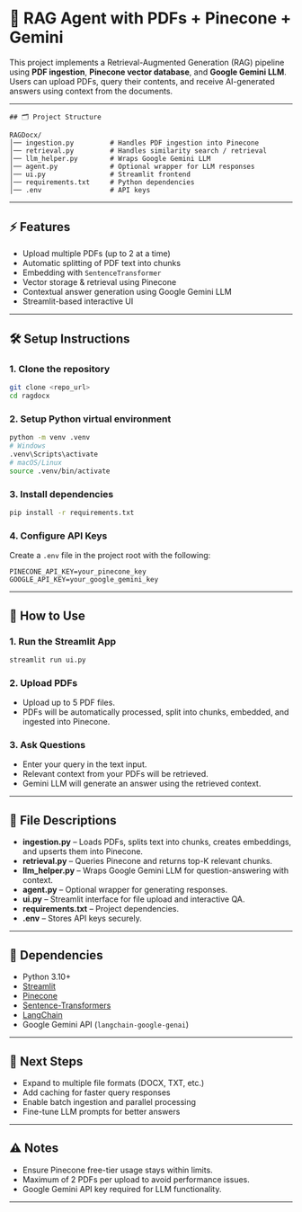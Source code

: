 # 📄 RAG Agent with PDFs + Pinecone + Gemini

This project implements a Retrieval-Augmented Generation (RAG) pipeline using **PDF ingestion**, **Pinecone vector database**, and **Google Gemini LLM**. Users can upload PDFs, query their contents, and receive AI-generated answers using context from the documents.

---

```
## 🗂 Project Structure

RAGDocx/
│── ingestion.py         # Handles PDF ingestion into Pinecone
│── retrieval.py         # Handles similarity search / retrieval
│── llm_helper.py        # Wraps Google Gemini LLM
│── agent.py             # Optional wrapper for LLM responses
│── ui.py                # Streamlit frontend
│── requirements.txt     # Python dependencies
│── .env                 # API keys

```

---

## ⚡ Features

- Upload multiple PDFs (up to 2 at a time)
- Automatic splitting of PDF text into chunks
- Embedding with `SentenceTransformer`
- Vector storage & retrieval using Pinecone
- Contextual answer generation using Google Gemini LLM
- Streamlit-based interactive UI

---

## 🛠 Setup Instructions

### 1. Clone the repository
```bash
git clone <repo_url>
cd ragdocx
````

### 2. Setup Python virtual environment

```bash
python -m venv .venv
# Windows
.venv\Scripts\activate
# macOS/Linux
source .venv/bin/activate
```

### 3. Install dependencies

```bash
pip install -r requirements.txt
```

### 4. Configure API Keys

Create a `.env` file in the project root with the following:

```
PINECONE_API_KEY=your_pinecone_key
GOOGLE_API_KEY=your_google_gemini_key
```

---

## 📝 How to Use

### 1. Run the Streamlit App

```bash
streamlit run ui.py
```

### 2. Upload PDFs

* Upload up to 5 PDF files.
* PDFs will be automatically processed, split into chunks, embedded, and ingested into Pinecone.

### 3. Ask Questions

* Enter your query in the text input.
* Relevant context from your PDFs will be retrieved.
* Gemini LLM will generate an answer using the retrieved context.

---

## 🔹 File Descriptions

* **ingestion.py** – Loads PDFs, splits text into chunks, creates embeddings, and upserts them into Pinecone.
* **retrieval.py** – Queries Pinecone and returns top-K relevant chunks.
* **llm\_helper.py** – Wraps Google Gemini LLM for question-answering with context.
* **agent.py** – Optional wrapper for generating responses.
* **ui.py** – Streamlit interface for file upload and interactive QA.
* **requirements.txt** – Project dependencies.
* **.env** – Stores API keys securely.

---

## 📌 Dependencies

* Python 3.10+
* [Streamlit](https://streamlit.io/)
* [Pinecone](https://www.pinecone.io/)
* [Sentence-Transformers](https://www.sbert.net/)
* [LangChain](https://www.langchain.com/)
* Google Gemini API (`langchain-google-genai`)

---

## 🚀 Next Steps

* Expand to multiple file formats (DOCX, TXT, etc.)
* Add caching for faster query responses
* Enable batch ingestion and parallel processing
* Fine-tune LLM prompts for better answers

---

## ⚠️ Notes

* Ensure Pinecone free-tier usage stays within limits.
* Maximum of 2 PDFs per upload to avoid performance issues.
* Google Gemini API key required for LLM functionality.

---

